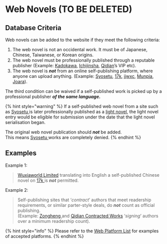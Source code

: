 # Web Novels \(TO BE DELETED\)

## Database Criteria

Web novels can be added to the website if they meet the following criteria:

1. The web novel is not an occidental work. It must be of Japanese, Chinese, Taiwanese, or Korean origins. 
2. The web novel must be professionally published through a reputable publisher \(Example: [Kadokawa](https://www.kadokawa.co.jp/), [Ichijinsha](http://www.ichijinsha.co.jp/), [Qidian](https://www.qidian.com/)’s VIP etc\). 
3. The web novel is _**not**_ from an online self-publishing platform, where anyone can upload anything. \(Example: [Syosetu](https://syosetu.com/), [17k](http://www.17k.com/), [jjwxc](http://www.jjwxc.net/), [Munpia](http://www.munpia.com/), [Joara](http://www.joara.com/)\).

The third condition can be waived if a self-published work is picked up by a professional publisher _**of the same language.**_

{% hint style="warning" %}
If a self-published web novel from a site such as [Syosetu ](http://syosetu.com)is later professionally published as a [light novel](light-novels.md), the light novel entry would be eligible for submission under the date that the light novel serialisation began.

The original web novel publication should _**not**_ be added.  
This means [Syosetu ](http://syosetu.com)works are completely denied.
{% endhint %}

## **Examples**

Example 1:

> [Wuxiaworld Limited](https://www.wuxiaworld.com/) translating into English a self-published Chinese novel on [17k ](http://www.17k.com/)is _**not**_ permitted.

Example 2:

> Self-publishing sites that ‘_contract_’ authors that meet readership requirements, or similar parter-style deals, do _**not**_ count as official publishing.  
> \(Example: [Zongheng ](http://www.zongheng.com/)and [Qidian Contracted Works](https://www.qidian.com/) ‘_signing_’ authors over a minimum readership count\).

{% hint style="info" %}
Please refer to the [Web Platform List](web-platform-list-not-exhaustive.md) for examples of accepted platforms.
{% endhint %}

